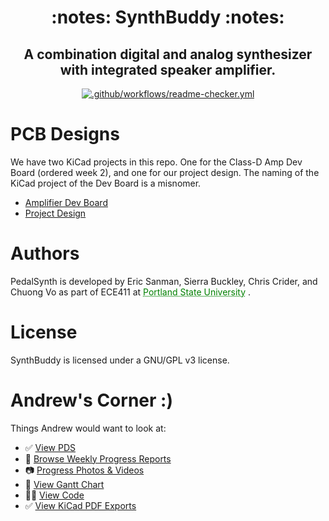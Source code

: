<h1 align="center">
  :notes: SynthBuddy :notes:
</h1>

<h2 align="center">
  A combination digital and analog synthesizer with integrated speaker amplifier.
</h2>

<div align="center">

  <a href="https://github.com/lifeparticle/Markdown-Cheatsheet/actions/workflows/readme-checker.yml">
    <img src="https://github.com/lifeparticle/Markdown-Cheatsheet/actions/workflows/readme-checker.yml/badge.svg" alt=".github/workflows/readme-checker.yml">
  </a>

</div>

# PCB Designs
We have two KiCad projects in this repo. One for the Class-D Amp Dev Board (ordered week 2), and one for our project design. The naming of the KiCad project of the Dev Board is a misnomer.
 - [Amplifier Dev Board](https://github.com/sanmaneric/PedalSynth/tree/main/Electrical%20Design/PedalSynth)
 - [Project Design](https://github.com/sanmaneric/PedalSynth/tree/main/Electrical%20Design/Modules/ECE%20411%20Project)

# Authors
PedalSynth is developed by Eric Sanman, Sierra Buckley, Chris Crider, and Chuong Vo as part of ECE411 at <a href="https://pdx.edu/engineering" style="color: green; text-decoration: underline;text-decoration-style: dotted;">Portland State University</a>
.

# License
SynthBuddy is licensed under a GNU/GPL v3 license.

# Andrew's Corner :)
Things Andrew would want to look at:
 - :white_check_mark: [View PDS](https://github.com/sanmaneric/PedalSynth/blob/main/Product%20Development/ProductDescriptionSpecification-Team8.pdf)
 - :date: [Browse Weekly Progress Reports](https://github.com/sanmaneric/PedalSynth/blob/main/Weekly%20Progress%20Reports/Weekly%20Progress%20Report.md)
  - :camera: [Progress Photos & Videos](https://github.com/sanmaneric/PedalSynth/blob/main/Weekly%20Progress%20Reports/Weekly%20Progress%20Report.md)
  - :date: [View Gantt Chart](https://github.com/sanmaneric/PedalSynth/blob/main/Weekly%20Progress%20Reports/Weekly%20Progress%20Report.md)
 - :technologist: [View Code](https://github.com/sanmaneric/PedalSynth/tree/main/Programming)
 - :white_check_mark: [View KiCad PDF Exports](https://github.com/sanmaneric/PedalSynth/tree/main/Electrical%20Design/Docs)
